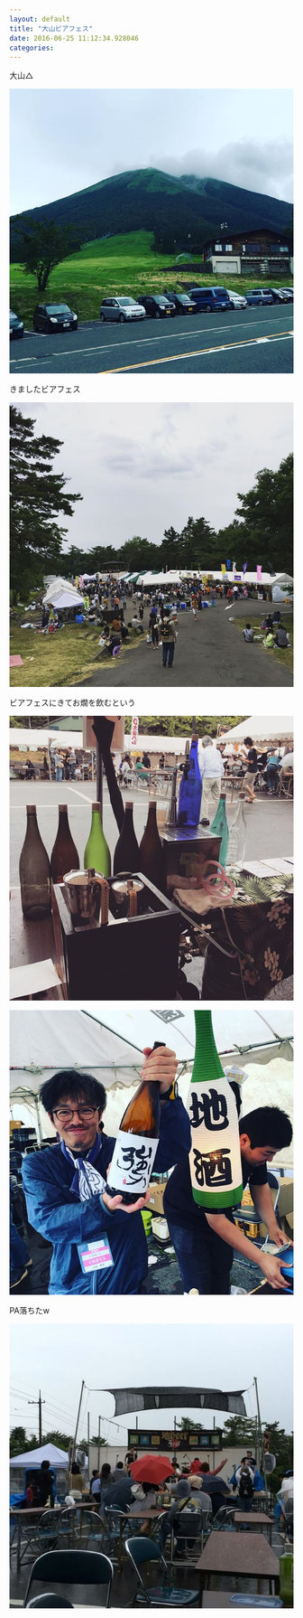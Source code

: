 ```yaml
---
layout: default
title: "大山ビアフェス"
date: 2016-06-25 11:12:34.928046
categories: 
---
```


大山△

![大山△](/assets/images/201606/13402268_487708434760792_55689549_n.jpg)

きましたビアフェス

![きましたビアフェス](/assets/images/201606/13381126_1016583008436871_765383858_n.jpg)

ビアフェスにきてお燗を飲むという

![ビアフェスにきてお燗を飲むという](/assets/images/201606/13414212_1552646241707964_681840318_n.jpg)

![](/assets/images/201606/13381421_1431843736841007_13666703_n.jpg)

PA落ちたw

![PA落ちたw](/assets/images/201606/13402419_992306520890934_920282886_n.jpg)

